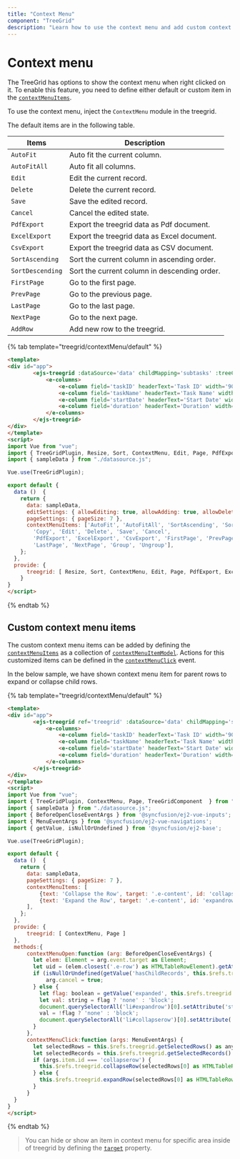 ```yaml
---
title: "Context Menu"
component: "TreeGrid"
description: "Learn how to use the context menu and add custom context menu items in the Essential JS 2 TreeGrid control."
---
```


# Context menu

The TreeGrid has options to show the context menu when right clicked on it. To enable this feature, you need to define either default or custom item in the [`contextMenuItems`](../api/treegrid/#contextmenuitems).

To use the context menu, inject the `ContextMenu` module in the treegrid.

The default items are in the following table.

Items| Description
----|----
`AutoFit`|  Auto fit the current column.
`AutoFitAll` | Auto fit all columns.
`Edit`|  Edit the current record.
`Delete` | Delete the current record.
`Save` | Save the edited record.
`Cancel` | Cancel the edited state.
`PdfExport` | Export the treegrid data as Pdf document.
`ExcelExport` | Export the treegrid data as Excel document.
`CsvExport` | Export the treegrid data as CSV document.
`SortAscending` | Sort the current column in ascending order.
`SortDescending` | Sort the current column in descending order.
`FirstPage` | Go to the first page.
`PrevPage` | Go to the previous page.
`LastPage` | Go to the last page.
`NextPage` | Go to the next page.
`AddRow` | Add new row to the treegrid.

{% tab template="treegrid/contextMenu/default" %}

```html
<template>
<div id="app">
        <ejs-treegrid :dataSource='data' childMapping='subtasks' :treeColumnIndex='1' :allowPaging='true' :pageSettings='pageSettings' :allowSorting='true' :allowResizing='true' :editSettings='editSettings' :allowPdfExport='true' :allowExcelExport='true' :contextMenuItems="contextMenuItems">
            <e-columns>
                <e-column field='taskID' headerText='Task ID' width='90' textAlign='Right'></e-column>
                <e-column field='taskName' headerText='Task Name' width='160'></e-column>
                <e-column field='startDate' headerText='Start Date' width='90' format="yMd" textAlign='Right'></e-column>
                <e-column field='duration' headerText='Duration' width='80' textAlign='Right'></e-column>
            </e-columns>
        </ejs-treegrid>
</div>
</template>
<script>
import Vue from "vue";
import { TreeGridPlugin, Resize, Sort, ContextMenu, Edit, Page, PdfExport, ExcelExport } from "@syncfusion/ej2-vue-treegrid";
import { sampleData } from "./datasource.js";

Vue.use(TreeGridPlugin);

export default {
  data ()  {
    return {
      data: sampleData,
      editSettings: { allowEditing: true, allowAdding: true, allowDeleting: true },
      pageSettings: { pageSize: 7 },
      contextMenuItems: ['AutoFit', 'AutoFitAll', 'SortAscending', 'SortDescending',
        'Copy', 'Edit', 'Delete', 'Save', 'Cancel',
        'PdfExport', 'ExcelExport', 'CsvExport', 'FirstPage', 'PrevPage',
        'LastPage', 'NextPage', 'Group', 'Ungroup'],
    };
  },
  provide: {
      treegrid: [ Resize, Sort, ContextMenu, Edit, Page, PdfExport, ExcelExport ]
    }
}
</script>

```

{% endtab %}

## Custom context menu items

The custom context menu items can be added by defining the [`contextMenuItems`](../api/treegrid/#contextmenuitems) as a collection of
[`contextMenuItemModel`](https://ej2.syncfusion.com/vue/documentation/api/grid/contextMenuItemModel).
Actions for this customized items can be defined in the [`contextMenuClick`](../api/treegrid/#contextmenuclick) event.

In the below sample, we have shown context menu item for parent rows to expand or collapse child rows.

{% tab template="treegrid/contextMenu/default" %}

```html
<template>
<div id="app">
        <ejs-treegrid ref='treegrid' :dataSource='data' childMapping='subtasks' :treeColumnIndex='1' :allowPaging='true' :pageSettings='pageSettings' :contextMenuItems="contextMenuItems" :contextMenuOpen='contextMenuOpen' :contextMenuClick='contextMenuClick'>
            <e-columns>
                <e-column field='taskID' headerText='Task ID' width='90' textAlign='Right'></e-column>
                <e-column field='taskName' headerText='Task Name' width='160'></e-column>
                <e-column field='startDate' headerText='Start Date' width='90' format="yMd" textAlign='Right'></e-column>
                <e-column field='duration' headerText='Duration' width='80' textAlign='Right'></e-column>
            </e-columns>
        </ejs-treegrid>
</div>
</template>
<script>
import Vue from "vue";
import { TreeGridPlugin, ContextMenu, Page, TreeGridComponent  } from "@syncfusion/ej2-vue-treegrid";
import { sampleData } from "./datasource.js";
import { BeforeOpenCloseEventArgs } from '@syncfusion/ej2-vue-inputs';
import { MenuEventArgs } from '@syncfusion/ej2-vue-navigations';
import { getValue, isNullOrUndefined } from '@syncfusion/ej2-base';

Vue.use(TreeGridPlugin);

export default {
  data ()  {
    return {
      data: sampleData,
      pageSettings: { pageSize: 7 },
      contextMenuItems: [
          {text: 'Collapse the Row', target: '.e-content', id: 'collapserow'},
          {text: 'Expand the Row', target: '.e-content', id: 'expandrow'}
      ],
    };
  },
  provide: {
      treegrid: [ ContextMenu, Page ]
  },
  methods:{
      contextMenuOpen:function (arg: BeforeOpenCloseEventArgs) {
        let elem: Element = arg.event.target as Element;
        let uid = (elem.closest('.e-row') as HTMLTableRowElement).getAttribute('data-uid');
        if (isNullOrUndefined(getValue('hasChildRecords', this.$refs.treegrid.ej2Instances.grid.getRowObjectFromUID(uid).data))) {
            arg.cancel = true;
        } else {
          let flag: boolean = getValue('expanded', this.$refs.treegrid.ej2Instances.grid.getRowObjectFromUID(uid).data);
          let val: string = flag ? 'none' : 'block';
          document.querySelectorAll('li#expandrow')[0].setAttribute('style', 'display: ' + val + ';');
          val = !flag ? 'none' : 'block';
          document.querySelectorAll('li#collapserow')[0].setAttribute('style', 'display: ' + val + ';');
        }
      },
      contextMenuClick:function (args: MenuEventArgs) {
        let selectedRows = this.$refs.treegrid.getSelectedRows() as any;
        let selectedRecords = this.$refs.treegrid.getSelectedRecords() as any;
        if (args.item.id === 'collapserow') {
          this.$refs.treegrid.collapseRow(selectedRows[0] as HTMLTableRowElement, selectedRecords[0]);
        } else {
          this.$refs.treegrid.expandRow(selectedRows[0] as HTMLTableRowElement, selectedRecords[0]);
        }
      }
  }
}
</script>

```

{% endtab %}

> You can hide or show an item in context menu for specific area inside of treegrid by defining the [`target`](..api/grid/contextMenuItemModel/#target) property.